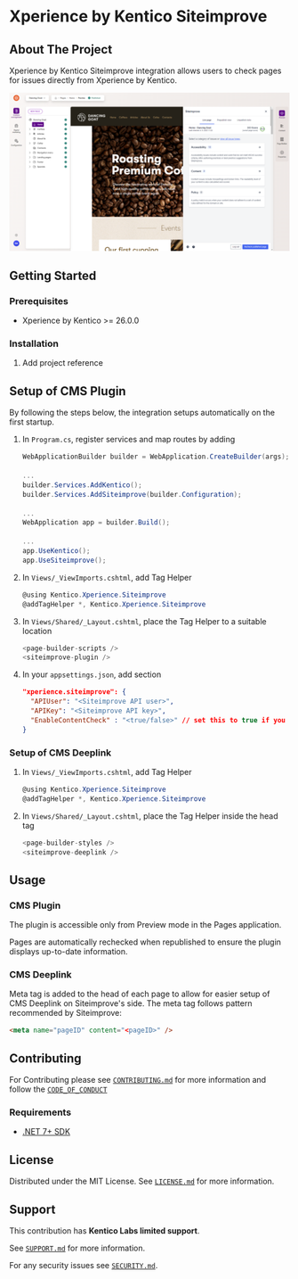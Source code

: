 # Xperience by Kentico Siteimprove

<!-- ABOUT THE PROJECT -->
## About The Project

Xperience by Kentico Siteimprove integration allows users to check pages for issues directly from Xperience by Kentico.

![Siteimprove CMS Plugin in Pages application Preview mode](/images/dancing-goat-siteimprove-plugin-admin.png?raw=true)

<!-- GETTING STARTED -->
## Getting Started
### Prerequisites

* Xperience by Kentico >= 26.0.0

### Installation

1. Add project reference

## Setup of CMS Plugin
By following the steps below, the integration setups automatically on the first startup.
1. In `Program.cs`, register services and map routes by adding

    ```cs
    WebApplicationBuilder builder = WebApplication.CreateBuilder(args);
    
    ...
    builder.Services.AddKentico();
    builder.Services.AddSiteimprove(builder.Configuration);
    
    ...
    WebApplication app = builder.Build();
    
    ...
    app.UseKentico();
    app.UseSiteimprove();
    ```

1. In `Views/_ViewImports.cshtml`, add Tag Helper
    ```cs
    @using Kentico.Xperience.Siteimprove
    @addTagHelper *, Kentico.Xperience.Siteimprove
    ```

1. In `Views/Shared/_Layout.cshtml`, place the Tag Helper to a suitable location
    ```cs
    <page-builder-scripts />
    <siteimprove-plugin />
    ```

1. In your `appsettings.json`, add section
    ```json
    "xperience.siteimprove": {
      "APIUser": "<Siteimprove API user>",
      "APIKey": "<Siteimprove API key>",
      "EnableContentCheck" : "<true/false>" // set this to true if you are subscribed to Prepublish feature
    }
    ```

### Setup of CMS Deeplink

1. In `Views/_ViewImports.cshtml`, add Tag Helper
    ```cs
    @using Kentico.Xperience.Siteimprove
    @addTagHelper *, Kentico.Xperience.Siteimprove
    ```

1. In `Views/Shared/_Layout.cshtml`, place the Tag Helper inside the head tag
    ```cs
    <page-builder-styles />
    <siteimprove-deeplink />
    ```

<!-- USAGE EXAMPLES -->
## Usage

### CMS Plugin

The plugin is accessible only from Preview mode in the Pages application.

Pages are automatically rechecked when republished to ensure the plugin displays up-to-date information.

### CMS Deeplink

Meta tag is added to the head of each page to allow for easier setup of CMS Deeplink on Siteimprove's side. The meta tag follows pattern recommended by Siteimprove:

```html
<meta name="pageID" content="<pageID>" />
```

<!-- CONTRIBUTING -->
## Contributing

For Contributing please see [`CONTRIBUTING.md`](https://github.com/Kentico/.github/blob/main/CONTRIBUTING.md) for more information and follow the [`CODE_OF_CONDUCT`](https://github.com/Kentico/.github/blob/main/CODE_OF_CONDUCT.md)

### Requirements

* [.NET 7+ SDK](https://dotnet.microsoft.com/en-us/download/dotnet/7.0)

<!-- LICENSE -->
## License

Distributed under the MIT License. See [`LICENSE.md`](./LICENSE.md) for more information.

<!-- SUPPORT -->
## Support

This contribution has __Kentico Labs limited support__.

See [`SUPPORT.md`](https://github.com/Kentico/.github/blob/main/SUPPORT.md#labs-limited-support) for more information.

For any security issues see [`SECURITY.md`](https://github.com/Kentico/.github/blob/main/SECURITY.md).
